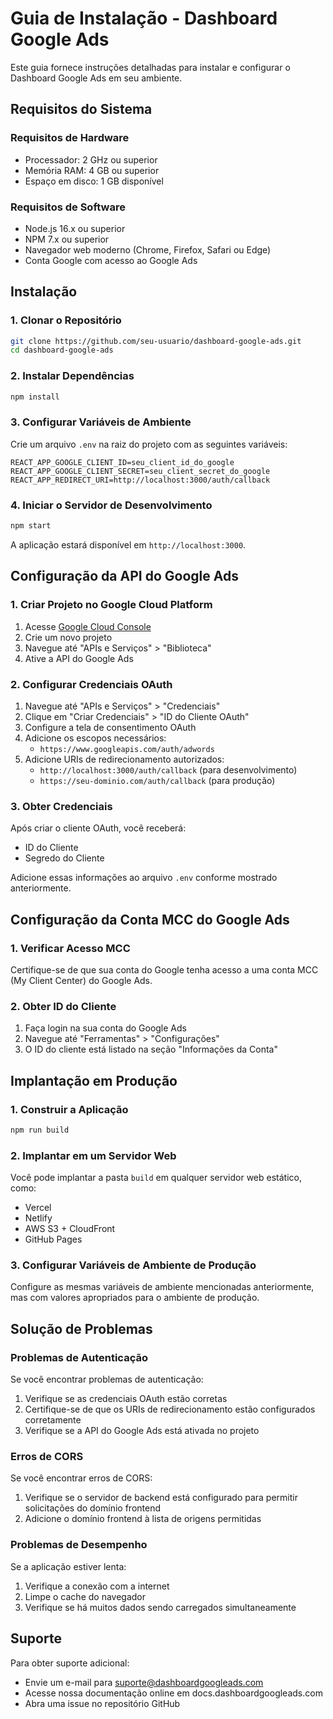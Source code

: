 # Guia de Instalação - Dashboard Google Ads

Este guia fornece instruções detalhadas para instalar e configurar o Dashboard Google Ads em seu ambiente.

## Requisitos do Sistema

### Requisitos de Hardware
- Processador: 2 GHz ou superior
- Memória RAM: 4 GB ou superior
- Espaço em disco: 1 GB disponível

### Requisitos de Software
- Node.js 16.x ou superior
- NPM 7.x ou superior
- Navegador web moderno (Chrome, Firefox, Safari ou Edge)
- Conta Google com acesso ao Google Ads

## Instalação

### 1. Clonar o Repositório

```bash
git clone https://github.com/seu-usuario/dashboard-google-ads.git
cd dashboard-google-ads
```

### 2. Instalar Dependências

```bash
npm install
```

### 3. Configurar Variáveis de Ambiente

Crie um arquivo `.env` na raiz do projeto com as seguintes variáveis:

```
REACT_APP_GOOGLE_CLIENT_ID=seu_client_id_do_google
REACT_APP_GOOGLE_CLIENT_SECRET=seu_client_secret_do_google
REACT_APP_REDIRECT_URI=http://localhost:3000/auth/callback
```

### 4. Iniciar o Servidor de Desenvolvimento

```bash
npm start
```

A aplicação estará disponível em `http://localhost:3000`.

## Configuração da API do Google Ads

### 1. Criar Projeto no Google Cloud Platform

1. Acesse [Google Cloud Console](https://console.cloud.google.com/)
2. Crie um novo projeto
3. Navegue até "APIs e Serviços" > "Biblioteca"
4. Ative a API do Google Ads

### 2. Configurar Credenciais OAuth

1. Navegue até "APIs e Serviços" > "Credenciais"
2. Clique em "Criar Credenciais" > "ID do Cliente OAuth"
3. Configure a tela de consentimento OAuth
4. Adicione os escopos necessários:
   - `https://www.googleapis.com/auth/adwords`
5. Adicione URIs de redirecionamento autorizados:
   - `http://localhost:3000/auth/callback` (para desenvolvimento)
   - `https://seu-dominio.com/auth/callback` (para produção)

### 3. Obter Credenciais

Após criar o cliente OAuth, você receberá:
- ID do Cliente
- Segredo do Cliente

Adicione essas informações ao arquivo `.env` conforme mostrado anteriormente.

## Configuração da Conta MCC do Google Ads

### 1. Verificar Acesso MCC

Certifique-se de que sua conta do Google tenha acesso a uma conta MCC (My Client Center) do Google Ads.

### 2. Obter ID do Cliente

1. Faça login na sua conta do Google Ads
2. Navegue até "Ferramentas" > "Configurações"
3. O ID do cliente está listado na seção "Informações da Conta"

## Implantação em Produção

### 1. Construir a Aplicação

```bash
npm run build
```

### 2. Implantar em um Servidor Web

Você pode implantar a pasta `build` em qualquer servidor web estático, como:
- Vercel
- Netlify
- AWS S3 + CloudFront
- GitHub Pages

### 3. Configurar Variáveis de Ambiente de Produção

Configure as mesmas variáveis de ambiente mencionadas anteriormente, mas com valores apropriados para o ambiente de produção.

## Solução de Problemas

### Problemas de Autenticação

Se você encontrar problemas de autenticação:
1. Verifique se as credenciais OAuth estão corretas
2. Certifique-se de que os URIs de redirecionamento estão configurados corretamente
3. Verifique se a API do Google Ads está ativada no projeto

### Erros de CORS

Se você encontrar erros de CORS:
1. Verifique se o servidor de backend está configurado para permitir solicitações do domínio frontend
2. Adicione o domínio frontend à lista de origens permitidas

### Problemas de Desempenho

Se a aplicação estiver lenta:
1. Verifique a conexão com a internet
2. Limpe o cache do navegador
3. Verifique se há muitos dados sendo carregados simultaneamente

## Suporte

Para obter suporte adicional:
- Envie um e-mail para suporte@dashboardgoogleads.com
- Acesse nossa documentação online em docs.dashboardgoogleads.com
- Abra uma issue no repositório GitHub
